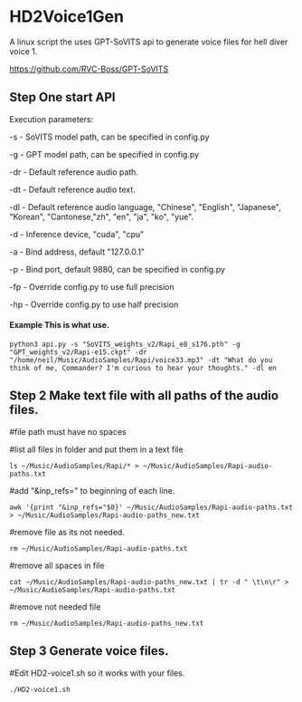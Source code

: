 # HD2Voice1Gen
A linux script the uses GPT-SoVITS api to generate voice files for hell diver voice 1.

https://github.com/RVC-Boss/GPT-SoVITS

## Step One start API

 Execution parameters:
 
-s - SoVITS model path, can be specified in config.py

-g - GPT model path, can be specified in config.py


-dr - Default reference audio path.

-dt - Default reference audio text.

-dl - Default reference audio language, "Chinese", "English", "Japanese", "Korean", "Cantonese,"zh", "en", "ja", "ko", "yue".

-d - Inference device, "cuda", "cpu" 

-a - Bind address, default "127.0.0.1"

-p - Bind port, default 9880, can be specified in config.py

-fp - Override config.py to use full precision

-hp - Override config.py to use half precision


#### Example This is what use.

`python3 api.py -s "SoVITS_weights_v2/Rapi_e8_s176.pth" -g "GPT_weights_v2/Rapi-e15.ckpt" -dr "/home/neil/Music/AudioSamples/Rapi/voice33.mp3" -dt "What do you think of me, Commander? I'm curious to hear your thoughts." -dl en`


## Step 2 Make text file with all paths of the audio files.

#file path must have no spaces

#list all files in folder and put them in a text file

`ls ~/Music/AudioSamples/Rapi/* > ~/Music/AudioSamples/Rapi-audio-paths.txt`

#add "&inp_refs=" to beginning of each line.

`awk '{print "&inp_refs="$0}' ~/Music/AudioSamples/Rapi-audio-paths.txt > ~/Music/AudioSamples/Rapi-audio-paths_new.txt`

#remove file as its not needed.

`rm ~/Music/AudioSamples/Rapi-audio-paths.txt`

#remove all spaces in file

`cat ~/Music/AudioSamples/Rapi-audio-paths_new.txt | tr -d " \t\n\r" > ~/Music/AudioSamples/Rapi-audio-paths.txt`

#remove not needed file

`rm ~/Music/AudioSamples/Rapi-audio-paths_new.txt`


## Step 3 Generate voice files.

#Edit HD2-voice1.sh so it works with your files.

`./HD2-voice1.sh`


